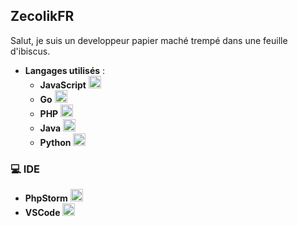 ## ZecolikFR

Salut, je suis un developpeur papier maché trempé dans une feuille d'ibiscus.
- **Langages utilisés** :
  - **JavaScript** <img src="https://cdn.jsdelivr.net/gh/devicons/devicon/icons/javascript/javascript-original.svg" alt="JavaScript logo" width="20" height="20"/>
  - **Go** <img src="https://cdn.jsdelivr.net/gh/devicons/devicon/icons/go/go-original.svg" alt="Go logo" width="20" height="20"/> 
  - **PHP** <img src="https://cdn.jsdelivr.net/gh/devicons/devicon/icons/php/php-original.svg" alt="PHP logo" width="20" height="20"/> 
  - **Java** <img src="https://cdn.jsdelivr.net/gh/devicons/devicon/icons/java/java-original.svg" alt="Java logo" width="20" height="20"/>
  - **Python** <img src="https://cdn.jsdelivr.net/gh/devicons/devicon/icons/python/python-original.svg" alt="Python logo" width="20" height="20"/>

### 💻 IDE

- **PhpStorm** <img src="https://cdn.jsdelivr.net/gh/devicons/devicon/icons/phpstorm/phpstorm-original.svg" alt="PhpStorm logo" width="20" height="20"/> 
- **VSCode** <img src="https://cdn.jsdelivr.net/gh/devicons/devicon/icons/vscode/vscode-original.svg" alt="VSCode logo" width="20" height="20"/> 